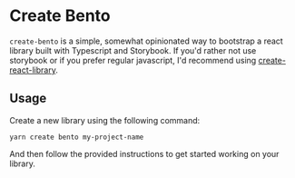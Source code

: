# Create Bento

`create-bento` is a simple, somewhat opinionated way to bootstrap a react library built with Typescript and Storybook. If you'd rather not use storybook or if you prefer regular javascript, I'd recommend using [create-react-library](https://www.npmjs.com/package/create-react-library).

## Usage

Create a new library using the following command:

```
yarn create bento my-project-name
```

And then follow the provided instructions to get started working on your library.
